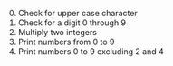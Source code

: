 0. Check for upper case character
1. Check for a digit 0 through 9
2. Multiply two integers
3. Print numbers from 0 to 9
4. Print numbers 0 to 9 excluding 2 and 4
